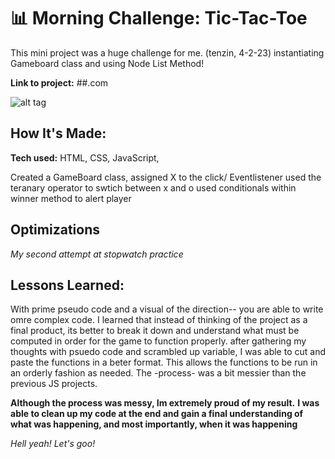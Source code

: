 # 📊 Morning Challenge: Tic-Tac-Toe
This mini project was a huge challenge for me. (tenzin, 4-2-23)
instantiating Gameboard class and using Node List Method!

**Link to project:** ##.com

![alt tag](http://placecorgi.com/1200/650)

## How It's Made:

**Tech used:** HTML, CSS, JavaScript, 

Created a GameBoard class,
assigned X to the click/ Eventlistener
used the teranary operator to swtich between x and o
used conditionals within winner method to alert player

## Optimizations
*My second attempt at stopwatch practice*

## Lessons Learned:

With prime pseudo code and a visual of the direction-- you are able to write omre complex code.
I learned that instead of thinking of the project as a final product, 
its better to break it down and understand what must be computed in order for the
game to function properly. after gathering my thoughts with psuedo code and scrambled up variable, I was
able to cut and paste the functions in a beter format. This allows the functions to be run in
an orderly fashion as needed. The -process- was a bit messier than the previous JS projects. 

**Although the process was messy, Im extremely proud of my result.**
**I was able to clean up my code at the end and gain a final understanding of what was happening, and most importantly, when it was happening**


*Hell yeah! Let's goo!* 